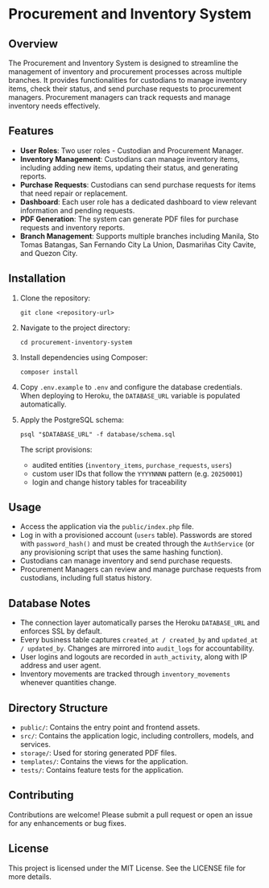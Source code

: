 # Procurement and Inventory System

## Overview
The Procurement and Inventory System is designed to streamline the management of inventory and procurement processes across multiple branches. It provides functionalities for custodians to manage inventory items, check their status, and send purchase requests to procurement managers. Procurement managers can track requests and manage inventory needs effectively.

## Features
- **User Roles**: Two user roles - Custodian and Procurement Manager.
- **Inventory Management**: Custodians can manage inventory items, including adding new items, updating their status, and generating reports.
- **Purchase Requests**: Custodians can send purchase requests for items that need repair or replacement.
- **Dashboard**: Each user role has a dedicated dashboard to view relevant information and pending requests.
- **PDF Generation**: The system can generate PDF files for purchase requests and inventory reports.
- **Branch Management**: Supports multiple branches including Manila, Sto Tomas Batangas, San Fernando City La Union, Dasmariñas City Cavite, and Quezon City.

## Installation
1. Clone the repository:
   ```
   git clone <repository-url>
   ```
2. Navigate to the project directory:
   ```
   cd procurement-inventory-system
   ```
3. Install dependencies using Composer:
   ```
   composer install
   ```
4. Copy `.env.example` to `.env` and configure the database credentials. When deploying to Heroku, the `DATABASE_URL` variable is populated automatically.

5. Apply the PostgreSQL schema:
   ```
   psql "$DATABASE_URL" -f database/schema.sql
   ```
   The script provisions:
   - audited entities (`inventory_items`, `purchase_requests`, `users`)
   - custom user IDs that follow the `YYYYNNNN` pattern (e.g. `20250001`)
   - login and change history tables for traceability

## Usage
- Access the application via the `public/index.php` file.
- Log in with a provisioned account (`users` table). Passwords are stored with `password_hash()` and must be created through the `AuthService` (or any provisioning script that uses the same hashing function).
- Custodians can manage inventory and send purchase requests.
- Procurement Managers can review and manage purchase requests from custodians, including full status history.

## Database Notes
- The connection layer automatically parses the Heroku `DATABASE_URL` and enforces SSL by default.
- Every business table captures `created_at / created_by` and `updated_at / updated_by`. Changes are mirrored into `audit_logs` for accountability.
- User logins and logouts are recorded in `auth_activity`, along with IP address and user agent.
- Inventory movements are tracked through `inventory_movements` whenever quantities change.

## Directory Structure
- `public/`: Contains the entry point and frontend assets.
- `src/`: Contains the application logic, including controllers, models, and services.
- `storage/`: Used for storing generated PDF files.
- `templates/`: Contains the views for the application.
- `tests/`: Contains feature tests for the application.

## Contributing
Contributions are welcome! Please submit a pull request or open an issue for any enhancements or bug fixes.

## License
This project is licensed under the MIT License. See the LICENSE file for more details.